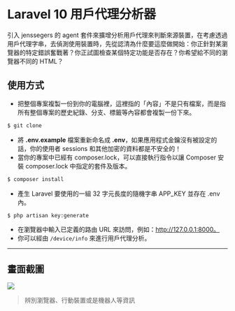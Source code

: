 # Laravel 10 用戶代理分析器

引入 jenssegers 的 agent 套件來擴增分析用戶代理來判斷來源裝置，在考慮透過用戶代理字串，去偵測使用裝置時，先從認清為什麼要這麼做開始：你正針對某瀏覽器的特定錯誤奮戰著？你正試圖檢查某個特定功能是否存在？你希望給不同的瀏覽器不同的 HTML？

## 使用方式
- 把整個專案複製一份到你的電腦裡，這裡指的「內容」不是只有檔案，而是指所有整個專案的歷史紀錄、分支、標籤等內容都會複製一份下來。
```sh
$ git clone
```
- 將 __.env.example__ 檔案重新命名成 __.env__，如果應用程式金鑰沒有被設定的話，你的使用者 sessions 和其他加密的資料都是不安全的！
- 當你的專案中已經有 composer.lock，可以直接執行指令以讓 Composer 安裝 composer.lock 中指定的套件及版本。
```sh
$ composer install
```
- 產生 Laravel 要使用的一組 32 字元長度的隨機字串 APP_KEY 並存在 .env 內。
```sh
$ php artisan key:generate
```
- 在瀏覽器中輸入已定義的路由 URL 來訪問，例如：http://127.0.0.1:8000。
- 你可以經由 `/device/info` 來進行用戶代理分析。

----

## 畫面截圖
![](https://i.imgur.com/5oSGHEx.png)
> 辨別瀏覽器、行動裝置或是機器人等資訊
